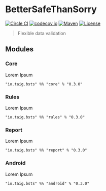 # BetterSafeThanSorry

[![Circle CI](https://img.shields.io/circleci/project/Taig/BetterSafeThanSorry/develop.svg)](https://circleci.com/gh/Taig/BetterSafeThanSorry/tree/develop)
[![codecov.io](https://codecov.io/github/Taig/BetterSafeThanSorry/coverage.svg?branch=develop)](https://codecov.io/github/Taig/BetterSafeThanSorry?branch=develop)
[![Maven](https://img.shields.io/maven-central/v/io.taig/better-safe-than-sorry_2.11.svg)](http://search.maven.org/#artifactdetails%7Cio.taig%7Cbetter-safe-than-sorry_2.11%7C0.2.0%7Cjar)
[![License](https://img.shields.io/badge/license-MIT-blue.svg)](https://raw.githubusercontent.com/Taig/BetterSafeThanSorry/master/LICENSE)

> Flexible data validation

## Modules

### Core

Lorem Ipsum

`"io.taig.bsts" %% "core" % "0.3.0"`

### Rules

Lorem Ipsum

`"io.taig.bsts" %% "rules" % "0.3.0"`

### Report

Lorem Ipsum

`"io.taig.bsts" %% "report" % "0.3.0"`

### Android

Lorem Ipsum

`"io.taig.bsts" %% "android" % "0.3.0"`
